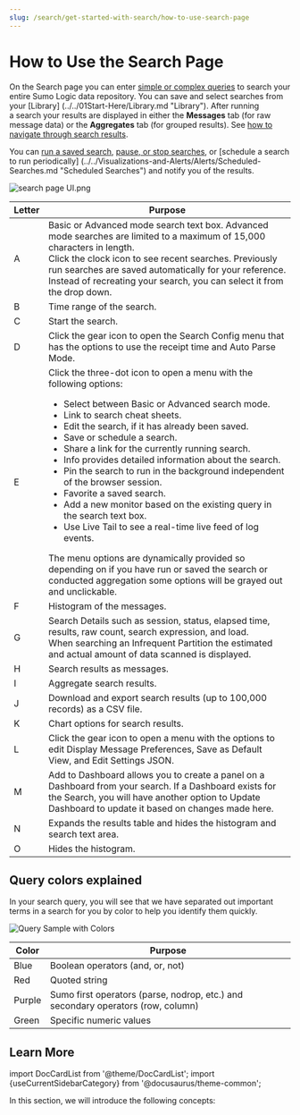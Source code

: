 ```yaml
---
slug: /search/get-started-with-search/how-to-use-search-page
---
```


# How to Use the Search Page

On the Search page you can enter [simple or complex queries](/search/get-started-with-search/how-to-use-search-page/search-basics) to search your entire Sumo
Logic data repository. You can save and select searches from your [Library] (../../01Start-Here/Library.md "Library"). After running a search your results are displayed in either the **Messages** tab (for raw message data) or the **Aggregates** tab (for grouped results). See [how to navigate through search results](navigate-through-search-results.md).

You can [run a saved search](../search-basics/save-search.md), [pause, or stop searches](../search-basics/pause-cancel-search.md), or [schedule a search to run periodically] (../../Visualizations-and-Alerts/Alerts/Scheduled-Searches.md "Scheduled Searches") and notify you of the results.

![search page UI.png](/img/search/get-started-search/how-to-use-search-page/search-page-UI.png)

| Letter | Purpose |
| -- | -- |
| A | Basic or Advanced mode search text box. Advanced mode searches are limited to a maximum of 15,000 characters in length.<br/>Click the clock icon to see recent searches. Previously run searches are saved automatically for your reference. Instead of recreating your search, you can select it from the drop down. |
| B | Time range of the search. |
| C | Start the search. |
| D | Click the gear icon to open the Search Config menu that has the options to use the receipt time and Auto Parse Mode. |
| E | Click the three-dot icon to open a menu with the following options:<ul><li>Select between Basic or Advanced search mode.</li><li>Link to search cheat sheets.</li><li>Edit the search, if it has already been saved.</li><li>Save or schedule a search.</li><li>Share a link for the currently running search.</li><li>Info provides detailed information about the search.</li><li>Pin the search to run in the background independent of the browser session.</li><li>Favorite a saved search.</li><li>Add a new monitor based on the existing query in the search text box.</li><li>Use Live Tail to see a real-time live feed of log events.</li></ul>The menu options are dynamically provided so depending on if you have run or saved the search or conducted aggregation some options will be grayed out and unclickable. |
| F | Histogram of the messages. |
| G | Search Details such as session, status, elapsed time, results, raw count, search expression, and load.<br/>When searching an Infrequent Partition the estimated and actual amount of data scanned is displayed. |
| H | Search results as messages. |
| I | Aggregate search results. |
| J | Download and export search results (up to 100,000 records) as a CSV file. |
| K | Chart options for search results. |
| L | Click the gear icon to open a menu with the options to edit Display Message Preferences, Save as Default View, and Edit Settings JSON. |
| M | Add to Dashboard allows you to create a panel on a Dashboard from your search. If a Dashboard exists for the Search, you will have another option to Update Dashboard to update it based on changes made here. |
| N | Expands the results table and hides the histogram and search text area. |
| O | Hides the histogram. |

## Query colors explained

In your search query, you will see that we have separated out important terms in a search for you by color to help you identify them quickly.  
  
![Query Sample with Colors](/img/search/get-started-search/how-to-use-search-page/query-sample.png)

| Color | Purpose |
| -- | -- |
| Blue | Boolean operators (and, or, not) |
| Red | Quoted string |
| Purple | Sumo first operators (parse, nodrop, etc.) and secondary operators (row, column) |
| Green | Specific numeric values |

## Learn More

import DocCardList from '@theme/DocCardList';
import {useCurrentSidebarCategory} from '@docusaurus/theme-common';

In this section, we will introduce the following concepts:

<DocCardList items={useCurrentSidebarCategory().items}/>
